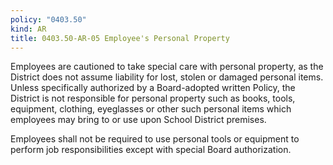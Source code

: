 ```yaml
---
policy: "0403.50"
kind: AR
title: 0403.50-AR-05 Employee's Personal Property
---
```


Employees are cautioned to take special care with personal property, as the District does not assume liability for lost, stolen or damaged personal items. Unless specifically authorized by a Board-adopted written Policy, the District is not responsible for personal property such as books, tools, equipment, clothing, eyeglasses or other such personal items which employees may bring to or use upon School District premises.

Employees shall not be required to use personal tools or equipment to perform job responsibilities except with special Board authorization.
